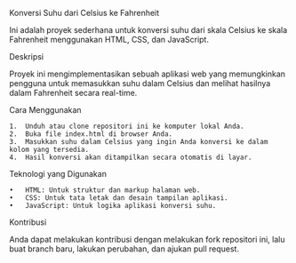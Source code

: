 Konversi Suhu dari Celsius ke Fahrenheit

Ini adalah proyek sederhana untuk konversi suhu dari skala Celsius ke skala Fahrenheit menggunakan HTML, CSS, dan JavaScript.

Deskripsi

Proyek ini mengimplementasikan sebuah aplikasi web yang memungkinkan pengguna untuk memasukkan suhu dalam Celsius dan melihat hasilnya dalam Fahrenheit secara real-time.

Cara Menggunakan

	1.	Unduh atau clone repositori ini ke komputer lokal Anda.
	2.	Buka file index.html di browser Anda.
	3.	Masukkan suhu dalam Celsius yang ingin Anda konversi ke dalam kolom yang tersedia.
	4.	Hasil konversi akan ditampilkan secara otomatis di layar.

Teknologi yang Digunakan

	•	HTML: Untuk struktur dan markup halaman web.
	•	CSS: Untuk tata letak dan desain tampilan aplikasi.
	•	JavaScript: Untuk logika aplikasi konversi suhu.

Kontribusi

Anda dapat melakukan kontribusi dengan melakukan fork repositori ini, lalu buat branch baru, lakukan perubahan, dan ajukan pull request.

